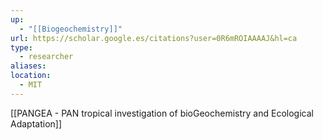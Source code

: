```yaml
---
up:
  - "[[Biogeochemistry]]"
url: https://scholar.google.es/citations?user=0R6mROIAAAAJ&hl=ca
type:
  - researcher
aliases: 
location:
  - MIT
---
```

[[PANGEA - PAN tropical investigation of bioGeochemistry and Ecological Adaptation]]